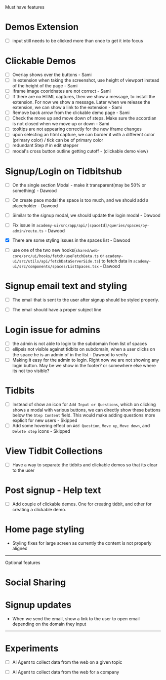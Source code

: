 
Must have features

# Demos Extension
- [ ] input still needs to be clicked more than once to get it into focus

# Clickable Demos
- [ ] Overlay shows over the buttons - Sami
- [ ] In extension when taking the screenshot, use height of viewport instead of the height of the page - Sami
- [ ] Iframe image cooridnates are not correct - Sami
- [ ] If there are no HTML captures, then we show a message, to install the extension. For now we show a message. Later
when we release the extension, we can show a link to the extension - Sami
- [ ] Remove back arrow from the clickable demo page - Sami
- [ ] Check the move up and move down of steps. Make sure the accordian is not closed when we move up or down - Sami
- [ ] tooltips are not appearing correctly for the new iframe changes
- [ ] upon selecting an html capture,  we can border it with a different color (primary color) / tick can be of primary color
- [ ] redundant Step # in edit stepper
- [ ] modal's cross button outline getting cutoff - (clickable demo view)
  
# Signup/Login on Tidbitshub
- [ ] On the single section Modal - make it transparent(may be 50% or something) - Dawood
- [ ] On create pace modal the space is too much, and we should add a placeholder - Dawood
- [ ] Similar to the signup modal, we should update the login modal - Dawood
- [ ] Fix issue in `academy-ui/src/app/api/[spaceId]/queries/spaces/by-admin/route.ts` - Dawood
- [x] There are some styling issues in the spaces list - Dawood
- [ ] use one of the two new hooks(`shared/web-core/src/ui/hooks/fetch/useFetchData.ts` or `academy-ui/src/utils/api/fetchDataServerSide.ts`) to fetch data in `academy-ui/src/components/spaces/ListSpaces.tsx` - Dawood


# Signup email text and styling
- [ ] The email that is sent to the user after signup should be styled properly.
- [ ] The email should have a proper subject line


# Login issue for admins
- [ ] the admin is not able to login to the subdomain from list of spaces
- [ ] ellipsis not visible against tidbits on subdomain, when a user clicks on the space he is an admin of in the list - Dawood to verify
- [ ] Making it easy for the admin to login. Right now we are not showing any login button.
  May be we show in the footer? or somewhere else where its not too visible?

# Tidbits
- [ ] Instead of show an icon for `Add Input or Questions`, which on clicking shows a modal with various buttons, we 
can directly show these buttons below the `Step Content` field. This would make adding questions more explicit for new 
users - Skipped
- [ ] Add some hovering effect on `Add Question`, `Move up`, `Move down`, and `Delete step` icons - Skipped

# View Tidbit Collections
- [ ] Have a way to separate the tidbits and clickable demos so that its clear to the user


# Post signup - Help text

- [ ] Add couple of clickable demos. One for creating tidbit, and other for creating a clickable demo.


# Home page styling
- Styling fixes for large screen as currently the content is not properly aligned


--------
Optional features

# Social Sharing

# Signup updates
- When we send the email, show a link to the user to open email depending on the domain they input

---------



# Experiments
- [ ] AI Agent to collect data from the web on a given topic
- [ ] AI Agent to collect data from the web for a company


